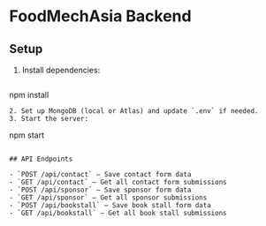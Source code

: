 # FoodMechAsia Backend

## Setup

1. Install dependencies:
   ```
npm install
   ```
2. Set up MongoDB (local or Atlas) and update `.env` if needed.
3. Start the server:
   ```
npm start
   ```

## API Endpoints

- `POST /api/contact` — Save contact form data
- `GET /api/contact` — Get all contact form submissions
- `POST /api/sponsor` — Save sponsor form data
- `GET /api/sponsor` — Get all sponsor submissions
- `POST /api/bookstall` — Save book stall form data
- `GET /api/bookstall` — Get all book stall submissions
